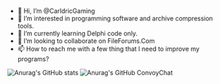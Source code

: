- 👋 Hi, I’m @CarldricGaming
- 👀 I’m interested in programming software and archive compression tools.
- 🌱 I’m currently learning Delphi code only.
- 💞️ I’m looking to collaborate on FileForums.Com
- 📫 How to reach me with a few thing that I need to improve my programs?

<!---
CarldricGaming/CarldricGaming is a ✨ special ✨ repository because its `README.md` (this file) appears on your GitHub profile.
You can click the Preview link to take a look at your changes.
--->

![Anurag's GitHub stats](https://github-readme-stats.vercel.app/api?username=CarldricGaming&show_icons=true&theme=tokyonight)
![Anurag's GitHub ConvoyChat](https://github-readme-stats.vercel.app/api/top-langs/?username=CarldricGaming&theme=tokyonight)
